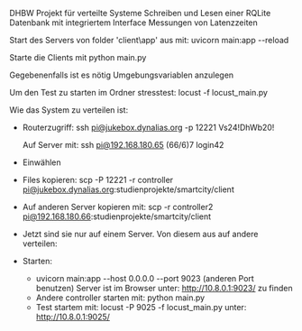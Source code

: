 DHBW Projekt für verteilte Systeme
Schreiben und Lesen einer RQLite Datenbank mit integriertem Interface
Messungen von Latenzzeiten

Start des Servers von folder 'client\app' aus mit: 
uvicorn main:app --reload

Starte die Clients mit python main.py

Gegebenenfalls ist es nötig Umgebungsvariablen anzulegen

Um den Test zu starten im Ordner stresstest:
locust -f locust_main.py

Wie das System zu verteilen ist:
- Routerzugriff:
    ssh pi@jukebox.dynalias.org -p 12221
    Vs24!DhWb20!

    Auf Server mit:
    ssh pi@192.168.180.65 (66/6)7
    login42
- Einwählen
- Files kopieren: 
    scp -P 12221 -r controller pi@jukebox.dynalias.org:studienprojekte/smartcity/client
- Auf anderen Server kopieren mit:
    scp -r controller2 pi@192.168.180.66:studienprojekte/smartcity/client
- Jetzt sind sie nur auf einem Server. Von diesem aus auf andere verteilen: 

- Starten:
    - uvicorn main:app --host 0.0.0.0 --port 9023 (anderen Port benutzen)
        Server ist im Browser unter: http://10.8.0.1:9023/ zu finden
    - Andere controller starten mit:
        python main.py
    - Test startem mit:
        locust -P 9025 -f locust_main.py
        unter: http://10.8.0.1:9025/

